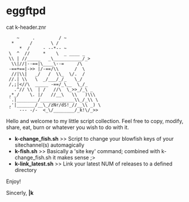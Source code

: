 # eggftpd
cat k-header.znr
```
    ~     .         / ~
  *      /       \ /
     *  /     - --*-- ~
 \  ^  //     *    \  _ ____ _
 \\ | //_____   _\___________/_>
  \\|//|--==|\____\--=     /\
 -==+==|->> |/-==/\\      /  \
  //|\\|   _/   /  \\_  \/.  /
 //.| \\   \  _/___/_/_   \_/
 /,;|<//\  _____ -==/_\__  \_/_
   .^// \\  | /   //\  \_>>_/_\ _
 ,*_/    \. |/   //__\   \\   )\\\
 `.|________/_____________\\_/_\\ \
 ,'|_______/__\_/zNr/dS!_//__\\ _) \
 `   --- -/-  <_\/________/_k!\/_>>
```
Hello and welcome to my little script collection. Feel free to copy, modify, share, eat, burn or whatever you wish to do with it.

* **k-change_fish.sh** >> Script to change your blowfish keys of your sitechannel(s) automagically
* **k-fish.sh** >> Basically a 'site key' command; combined with k-change_fish.sh it makes sense ;>
* **k-link_latest.sh** >> Link your latest NUM of releases to a defined directory

Enjoy!

Sincerly,
**|k**
